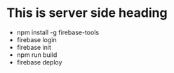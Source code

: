 # **This is server side heading**
* npm install -g firebase-tools
* firebase login
* firebase init
* npm run build
* firebase deploy





